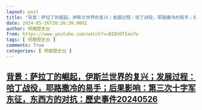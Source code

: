 ```yaml
---
layout: post
title: "背景：萨拉丁的崛起，伊斯兰世界的复兴；发展过程：哈丁战役，耶路撒冷的易手；后果影响：第三次十字军东征，东西方的对抗：歷史事件20240526"
date: 2024-05-26T20:20:39.000Z
author: 明鏡歷史台
from: https://www.youtube.com/watch?v=BIQUOTIeu7w
tags: [ 明鏡歷史台 ]
comments: True
categories: [ 明鏡歷史台 ]
---
```

<!--1716754839000-->
[背景：萨拉丁的崛起，伊斯兰世界的复兴；发展过程：哈丁战役，耶路撒冷的易手；后果影响：第三次十字军东征，东西方的对抗：歷史事件20240526](https://www.youtube.com/watch?v=BIQUOTIeu7w)
------

<div>

</div>
